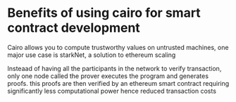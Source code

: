 # Benefits of using cairo for smart contract development

Cairo allows you to compute trustworthy values on untrusted machines, one major use case is starkNet, a solution to ethereum scaling

Insteaad of having all the participants in the network to verify transaction, only one node called the prover executes the program and generates proofs. this proofs are then verified by an ethereum smart contract requiring significantly less computational power hence reduced transaction costs
